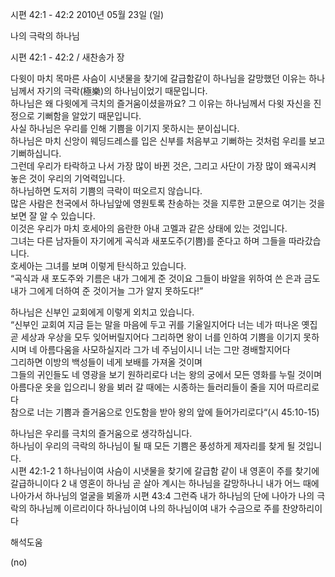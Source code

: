 시편 42:1 - 42:2 
2010년 05월 23일 (일)

나의 극락의 하나님



시편 42:1 - 42:2 / 새찬송가  장


다윗이 마치 목마른 사슴이 시냇물을 찾기에 갈급함같이 하나님을 갈망했던 이유는 하나님께서 자기의 극락(極樂)의 하나님이었기 때문입니다.  
하나님은 왜 다윗에게 극치의 즐거움이셨을까요? 그 이유는 하나님께서 다윗 자신을 진정으로 기뻐함을 알았기 때문입니다.  
사실 하나님은 우리를 인해 기쁨을 이기지 못하시는 분이십니다.  
하나님은 마치 신앙이 웨딩드레스를 입은 신부를 처음부고 기뻐하는 것처럼 우리를 보고 기뻐하십니다.  
그런데 우리가 타락하고 나서 가장 많이 바뀐 것은, 그리고 사단이 가장 많이 왜곡시켜 놓은 것이 우리의 기억력입니다.   
하나님하면 도저히 기쁨의 극락이 떠오르지 않습니다.  
많은 사람은 천국에서 하나님앞에 영원토록 찬송하는 것을 지루한 고문으로 여기는 것을 보면 잘 알 수 있습니다.  
이것은 우리가 마치 호세아의 음란한 아내 고멜과 같은 상태에 있는 것입니다.  
그녀는 다른 남자들이 자기에게 곡식과 새포도주(기쁨)를 준다고 하며 그들을 따라갔습니다.  
호세아는 그녀를 보며 이렇게 탄식하고 있습니다.  
“곡식과 새 포도주와 기름은 내가 그에게 준 것이요 그들이 바알을 위하여 쓴 은과 금도 내가 그에게 더하여 준 것이거늘 그가 알지 못하도다!” 


하나님은 신부인 교회에게 이렇게 외치고 있습니다.  
“신부인 교회여 지금 듣는 말을 마음에 두고 귀를 기울일지어다 
너는 네가 떠나온 옛집 곧 세상과 우상을 모두 잊어버릴지어다 
그리하면 왕이 너를 인하여 기쁨을 이기지 못하시며 네 아름다움을 사모하실지라 
그가 네 주님이시니 너는 그만 경배할지어다  
그리하면 이방의 백성들이 네게 보배를 가져올 것이며  
그들의 귀인들도 네 영광을 보기 원하리로다 
너는 왕의 궁에서 모든 영화를 누릴 것이며 아름다운 옷을 입으리니 
왕을 뵈러 갈 때에는 시종하는 들러리들이 줄을 지어 따르리로다  
참으로 너는 기쁨과 즐거움으로 인도함을 받아 왕의 앞에 들어가리로다“(시 45:10-15) 

하나님은 우리를 극치의 즐거움으로 생각하십니다.    
하나님이 우리의 극락의 하나님이 될 때 모든 기쁨은 풍성하게 제자리를 찾게 될 것입니다.  
시편 42:1-2   1 하나님이여 사슴이 시냇물을 찾기에 갈급함 같이 내 영혼이 주를 찾기에 갈급하니이다  2 내 영혼이 하나님 곧 살아 계시는 하나님을 갈망하나니 내가 어느 때에 나아가서 하나님의 얼굴을 뵈올까   시편 43:4   그런즉 내가 하나님의 단에 나아가 나의 극락의 하나님께 이르리이다 하나님이여 나의 하나님이여 내가 수금으로 주를 찬양하리이다

해석도움





(no)